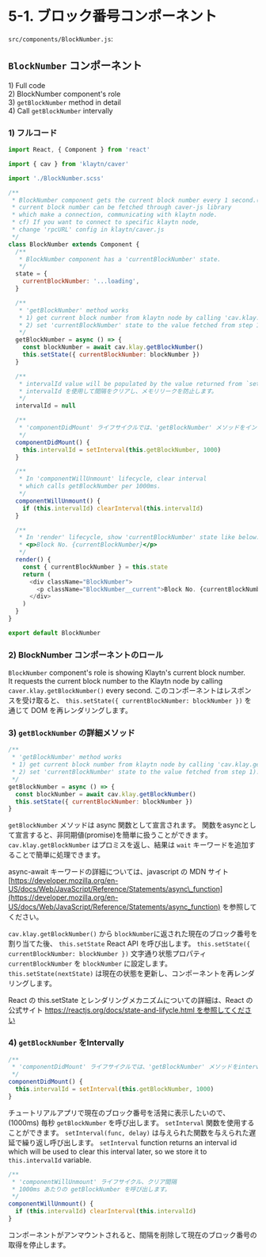 # 5-1. ブロック番号コンポーネント <a id="5-1-blocknumber-component"></a>

`src/components/BlockNumber.js`:

## `BlockNumber` コンポーネント <a id="blocknumber-component"></a>

1\) Full code  
2\) BlockNumber component's role  
3\) `getBlockNumber` method in detail  
4\) Call `getBlockNumber` intervally

### 1\) フルコード <a id="1-full-code"></a>

```javascript
import React, { Component } from 'react'

import { cav } from 'klaytn/caver'

import './BlockNumber.scss'

/**
 * BlockNumber component gets the current block number every 1 second.(1000ms)
 * current block number can be fetched through caver-js library
 * which make a connection, communicating with klaytn node.
 * cf) If you want to connect to specific klaytn node,
 * change 'rpcURL' config in klaytn/caver.js
 */
class BlockNumber extends Component {
  /**
   * BlockNumber component has a 'currentBlockNumber' state.
   */
  state = {
    currentBlockNumber: '...loading',
  }

  /**
   * 'getBlockNumber' method works
   * 1) get current block number from klaytn node by calling 'cav.klay.getBlockNumber()'
   * 2) set 'currentBlockNumber' state to the value fetched from step 1).
   */
  getBlockNumber = async () => {
    const blockNumber = await cav.klay.getBlockNumber()
    this.setState({ currentBlockNumber: blockNumber })
  }

  /**
   * intervalId value will be populated by the value returned from `setInterval`.
   * intervalId を使用して間隔をクリアし、メモリリークを防止します。
   */
  intervalId = null

  /**
   * 'componentDidMount' ライフサイクルでは、'getBlockNumber' メソッドをインターバル実行します。
   */
  componentDidMount() {
    this.intervalId = setInterval(this.getBlockNumber, 1000)
  }

  /**
   * In 'componentWillUnmount' lifecycle, clear interval
   * which calls getBlockNumber per 1000ms.
   */
  componentWillUnmount() {
    if (this.intervalId) clearInterval(this.intervalId)
  }

  /**
   * In 'render' lifecycle, show 'currentBlockNumber' state like below:
   * <p>Block No. {currentBlockNumber}</p>
   */
  render() {
    const { currentBlockNumber } = this.state
    return (
      <div className="BlockNumber">
        <p className="BlockNumber__current">Block No. {currentBlockNumber}</p>
      </div>
    )
  }
}

export default BlockNumber
```

### 2\) BlockNumber コンポーネントのロール <a id="2-blocknumber-component-s-role"></a>

`BlockNumber` component's role is showing Klaytn's current block number.  
It requests the current block number to the Klaytn node by calling `caver.klay.getBlockNumber()` every second. このコンポーネントはレスポンスを受け取ると、 `this.setState({ currentBlockNumber: blockNumber })` を通じて DOM を再レンダリングします。

### 3\) `getBlockNumber` の詳細メソッド <a id="3-getblocknumber-method-in-detail"></a>

```javascript
/**
 * 'getBlockNumber' method works
 * 1) get current block number from klaytn node by calling 'cav.klay.getBlockNumber()'
 * 2) set 'currentBlockNumber' state to the value fetched from step 1).
 */
getBlockNumber = async () => {
  const blockNumber = await cav.klay.getBlockNumber()
  this.setState({ currentBlockNumber: blockNumber })
}
```

`getBlockNumber` メソッドは async 関数として宣言されます。 関数をasyncとして宣言すると、非同期値\(promise\)を簡単に扱うことができます。 `cav.klay.getBlockNumber` はプロミスを返し、結果は `wait` キーワードを追加することで簡単に処理できます。

async-await キーワードの詳細については、javascript の MDN サイト [https://developer.mozilla.org/en-US/docs/Web/JavaScript/Reference/Statements/async\_function](https://developer.mozilla.org/en-US/docs/Web/JavaScript/Reference/Statements/async_function) を参照してください。

`cav.klay.getBlockNumber()` から `blockNumber`に返された現在のブロック番号を割り当てた後、 `this.setState` React API を呼び出します。 `this.setState({ currentBlockNumber: blockNumber })` 文字通り状態プロパティ `currentBlockNumber` を `blockNumber` に設定します。 `this.setState(nextState)` は現在の状態を更新し、コンポーネントを再レンダリングします。

React の this.setState とレンダリングメカニズムについての詳細は、React の公式サイト [https://reactjs.org/docs/state-and-lifycle.html を参照してください](https://reactjs.org/docs/state-and-lifecycle.html)

### 4\) `getBlockNumber` をIntervally <a id="4-call-getblocknumber-intervally"></a>

```javascript
/**
 * 'componentDidMount' ライフサイクルでは、'getBlockNumber' メソッドをintervally呼び出します。
 */
componentDidMount() {
  this.intervalId = setInterval(this.getBlockNumber, 1000)
}
```

チュートリアルアプリで現在のブロック番号を活発に表示したいので、\(1000ms\) 毎秒 `getBlockNumber` を呼び出します。 `setInterval` 関数を使用することができます。 `setInterval(func, delay)` は与えられた関数を与えられた遅延で繰り返し呼び出します。 `setInterval` function returns an interval id which will be used to clear this interval later, so we store it to `this.intervalId` variable.

```javascript
/**
 * 'componentWillUnmount' ライフサイクル、クリア間隔
 * 1000ms あたりの getBlockNumber を呼び出します。
 */
componentWillUnmount() {
  if (this.intervalId) clearInterval(this.intervalId)
}
```

コンポーネントがアンマウントされると、間隔を削除して現在のブロック番号の取得を停止します。

